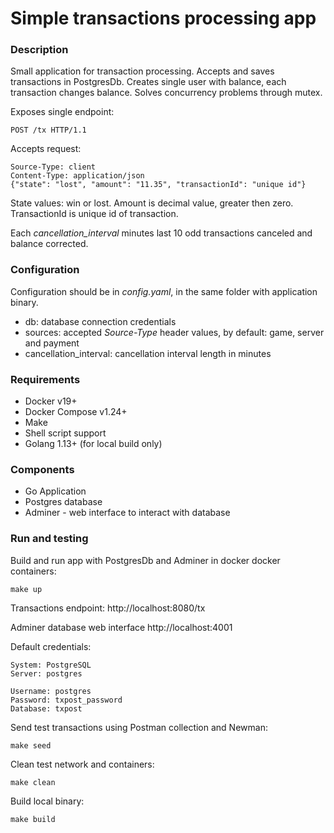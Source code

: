 # Simple transactions processing app

### Description

Small application for transaction processing.
Accepts and saves transactions in PostgresDb.
Creates single user with balance, each transaction changes balance. 
Solves concurrency problems through mutex.

Exposes single endpoint:

```
POST /tx HTTP/1.1
```

Accepts request:
```
Source-Type: client
Content-Type: application/json
{"state": "lost", "amount": "11.35", "transactionId": "unique id"} 
```

State values: win or lost.
Amount is decimal value, greater then zero. TransactionId is unique id of transaction.

Each *cancellation_interval* minutes last 10 odd transactions canceled and balance corrected.

### Configuration

Configuration should be in *config.yaml*, in the same folder with application binary.

* db: database connection credentials
* sources: accepted *Source-Type* header values, by default: game, server and payment
* cancellation_interval: cancellation interval length in minutes

### Requirements

* Docker v19+
* Docker Compose v1.24+
* Make
* Shell script support
* Golang 1.13+ (for local build only)

### Components

* Go Application
* Postgres database
* Adminer - web interface to interact with database

### Run and testing

Build and run app with PostgresDb and Adminer in docker docker containers:
```
make up
```

Transactions endpoint: http://localhost:8080/tx

Adminer database web interface http://localhost:4001

Default credentials:
```
System: PostgreSQL
Server: postgres

Username: postgres
Password: txpost_password
Database: txpost
```

Send test transactions using Postman collection and Newman:
```
make seed
```

Clean test network and containers:
```
make clean
```

Build local binary:
```
make build
```